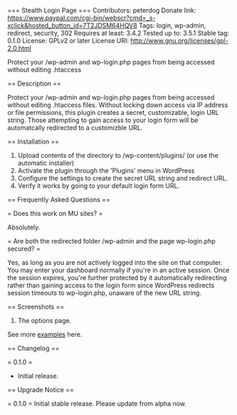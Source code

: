 === Stealth Login Page ===
Contributors: peterdog
Donate link: https://www.paypal.com/cgi-bin/webscr?cmd=_s-xclick&hosted_button_id=7T2JDSM64HQV8
Tags: login, wp-admin, redirect, security, 302
Requires at least: 3.4.2
Tested up to: 3.5.1
Stable tag: 0.1.0
License: GPLv2 or later
License URI: http://www.gnu.org/licenses/gpl-2.0.html

Protect your /wp-admin and wp-login.php pages from being accessed without editing .htaccess

== Description ==

Protect your /wp-admin and wp-login.php pages from being accessed without editing .htaccess files. Without locking down access via IP address or file permissions, this plugin creates a secret, customizable, login URL string. Those attempting to gain access to your login form will be automatcally redirected to a customizble URL.

== Installation ==

1. Upload contents of the directory to /wp-content/plugins/ (or use the automatic installer)
1. Activate the plugin through the 'Plugins' menu in WordPress
1. Configure the settings to create the secret URL string and redirect URL.
1. Verify it works by going to your default login form URL.

== Frequently Asked Questions ==

= Does this work on MU sites? =

Absolutely.

= Are both the redirected folder /wp-admin and the page wp-login.php secured? =

Yes, as long as you are not actively logged into the site on that computer. You may enter your dashboard normally if you're in an active session. Once the session expires, you're further protected by it automatically redirecting rather than gaining access to the login form since WordPress redirects session timeouts to wp-login.php, unaware of the new URL string.

== Screenshots ==

1. The options page.

See more [examples](http://www.petersenmediagroup.com/plugins/stealth-login-page/ "Stealth Login Page Plugin URI") here.

== Changelog ==

= 0.1.0 =
* Initial release.

== Upgrade Notice ==

= 0.1.0 =
Initial stable release. Please update from alpha now.
